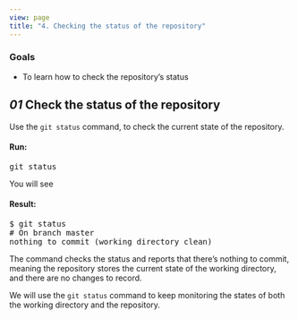 ```yaml
---
view: page
title: "4. Checking the status of the repository"
---
```


<h3>Goals</h3>

<ul><li>To learn how to check the repository’s status</li></ul>

<h2><em>01</em> Check the status of the repository</h2>

<p>Use the <code>git status</code> command, to check the current state of the repository.</p>

<h4 class="h4-pre">Run:</h4>

<pre class="instructions">git status</pre>

<p>You will see</p>

<h4 class="h4-pre">Result:</h4>

<pre class="sample">$ git status
# On branch master
nothing to commit (working directory clean)</pre>

<p>The command checks the status and reports that there’s nothing to commit, meaning the repository stores the current state of the working directory, and there are no changes to record.</p>

<p>We will use the <code>git status</code> command to keep monitoring the states of both the working directory and the repository.</p>
